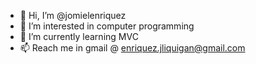 - 👋 Hi, I’m @jomielenriquez
- 👀 I’m interested in computer programming
- 🌱 I’m currently learning MVC
- 📫 Reach me in gmail @ enriquez.jliquigan@gmail.com
